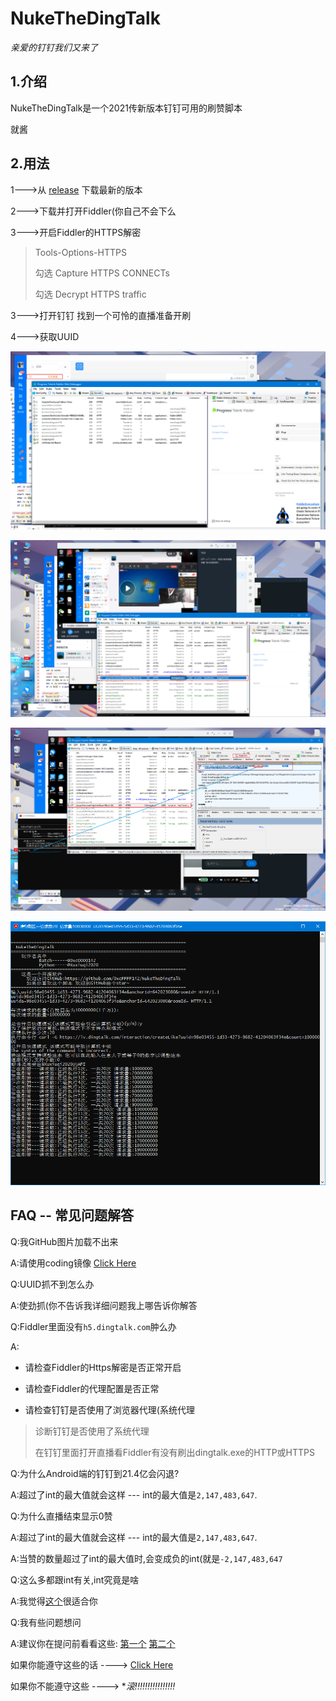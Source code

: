 # NukeTheDingTalk
*亲爱的钉钉我们又来了*
## 1.介绍
NukeTheDingTalk是一个2021传新版本钉钉可用的刷赞脚本

 就酱
 
 ## 2.用法
 
 1--->从 [release](https://github.com/0xcFFFF142/NukeTheDingTalk/releases/latest) 下载最新的版本
 
 2--->下载并打开Fiddler(你自己不会下么 
 
 3--->开启Fiddler的HTTPS解密
> Tools-Options-HTTPS
>
> 勾选 Capture HTTPS CONNECTs
>
> 勾选 Decrypt HTTPS traffic

 
 3--->打开钉钉 找到一个可怜的直播准备开刷
 
 4--->获取UUID
 
![1.png](pic/1.png)

![2.png](pic/2.png)

![3.png](pic/3.png)

![4.png](pic/4.png)

## FAQ -- 常见问题解答

Q:我GitHub图片加载不出来

A:请使用coding镜像 [Click Here](https://fxc0000142.coding.net/public/NukeTheDingtalk/NukeTheDingTalk/git/)
  
Q:UUID抓不到怎么办

A:使劲抓(你不告诉我详细问题我上哪告诉你解答

Q:Fiddler里面没有`h5.dingtalk.com`肿么办

A: 
+ 请检查Fiddler的Https解密是否正常开启

+ 请检查Fiddler的代理配置是否正常

+ 请检查钉钉是否使用了浏览器代理(系统代理

 > 诊断钉钉是否使用了系统代理
 >
 > 在钉钉里面打开直播看Fiddler有没有刷出dingtalk.exe的HTTP或HTTPS

Q:为什么Android端的钉钉到21.4亿会闪退?

A:超过了int的最大值就会这样 --- int的最大值是`2,147,483,647`.

Q:为什么直播结束显示0赞

A:超过了int的最大值就会这样 --- int的最大值是`2,147,483,647`.

A:当赞的数量超过了int的最大值时,会变成负的int(就是`-2,147,483,647`

Q:这么多都跟int有关,int究竟是啥

A:我觉得[这个](http://www.acesheep.com/src/helpyou/?int)很适合你

Q:我有些问题想问

A:建议你在提问前看看这些: [第一个](web/1.md)  [第二个](web/2.md)

如果你能遵守这些的话 ---->   [Click Here](https://qm.qq.com/cgi-bin/qm/qr?k=J6__CiOm8p23mJKF8GBllPuYkqXylG98&jump_from=webapi)

如果你不能遵守这些   ---->   **滚!!!!!!!!!!!!!!!!*

